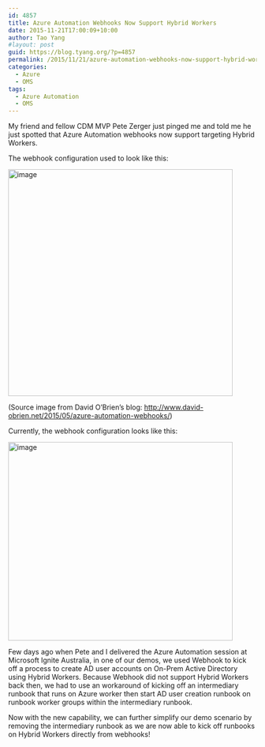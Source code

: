 ```yaml
---
id: 4857
title: Azure Automation Webhooks Now Support Hybrid Workers
date: 2015-11-21T17:00:09+10:00
author: Tao Yang
#layout: post
guid: https://blog.tyang.org/?p=4857
permalink: /2015/11/21/azure-automation-webhooks-now-support-hybrid-workers/
categories:
  - Azure
  - OMS
tags:
  - Azure Automation
  - OMS
---
```

My friend and fellow CDM MVP Pete Zerger just pinged me and told me he just spotted that Azure Automation webhooks now support targeting Hybrid Workers.

The webhook configuration used to look like this:

<a href="https://blog.tyang.org/wp-content/uploads/2015/11/image.png"><img style="background-image: none; padding-top: 0px; padding-left: 0px; display: inline; padding-right: 0px; border: 0px;" title="image" src="https://blog.tyang.org/wp-content/uploads/2015/11/image_thumb.png" alt="image" width="455" height="459" border="0" /></a>

(Source image from David O’Brien’s blog: <a title="http://www.david-obrien.net/2015/05/azure-automation-webhooks/" href="http://www.david-obrien.net/2015/05/azure-automation-webhooks/">http://www.david-obrien.net/2015/05/azure-automation-webhooks/</a>)

Currently, the webhook configuration looks like this:

<a href="https://blog.tyang.org/wp-content/uploads/2015/11/image1.png"><img style="background-image: none; padding-top: 0px; padding-left: 0px; display: inline; padding-right: 0px; border: 0px;" title="image" src="https://blog.tyang.org/wp-content/uploads/2015/11/image_thumb1.png" alt="image" width="455" height="402" border="0" /></a>

Few days ago when Pete and I delivered the Azure Automation session at Microsoft Ignite Australia, in one of our demos, we used Webhook to kick off a process to create AD user accounts on On-Prem Active Directory using Hybrid Workers. Because Webhook did not support Hybrid Workers back then, we had to use an workaround of kicking off an intermediary runbook that runs on Azure worker then start AD user creation runbook on runbook worker groups within the intermediary runbook.

Now with the new capability, we can further simplify our demo scenario by removing the intermediary runbook as we are now able to kick off runbooks on Hybrid Workers directly from webhooks!